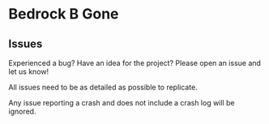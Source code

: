 # Bedrock B Gone

## Issues
Experienced a bug? Have an idea for the project? Please open an issue and let us know!

All issues need to be as detailed as possible to replicate.

Any issue reporting a crash and does not include a crash log will be ignored.